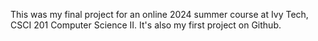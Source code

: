 This was my final project for an online 2024 summer course at Ivy Tech, CSCI 201 Computer Science II. It's also my first project on Github.

